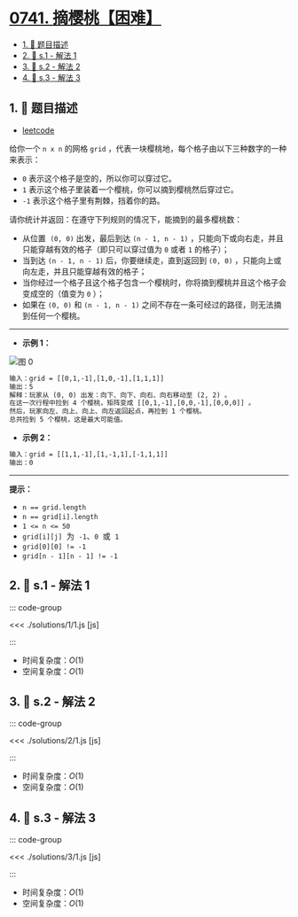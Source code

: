 # [0741. 摘樱桃【困难】](https://github.com/tnotesjs/TNotes.leetcode/tree/main/notes/0741.%20%E6%91%98%E6%A8%B1%E6%A1%83%E3%80%90%E5%9B%B0%E9%9A%BE%E3%80%91)

<!-- region:toc -->

- [1. 📝 题目描述](#1--题目描述)
- [2. 🎯 s.1 - 解法 1](#2--s1---解法-1)
- [3. 🎯 s.2 - 解法 2](#3--s2---解法-2)
- [4. 🎯 s.3 - 解法 3](#4--s3---解法-3)

<!-- endregion:toc -->

## 1. 📝 题目描述

- [leetcode](https://leetcode.cn/problems/cherry-pickup/)

给你一个 `n x n` 的网格 `grid` ，代表一块樱桃地，每个格子由以下三种数字的一种来表示：

- `0` 表示这个格子是空的，所以你可以穿过它。
- `1` 表示这个格子里装着一个樱桃，你可以摘到樱桃然后穿过它。
- `-1` 表示这个格子里有荆棘，挡着你的路。

请你统计并返回：在遵守下列规则的情况下，能摘到的最多樱桃数：

- 从位置  `(0, 0)` 出发，最后到达 `(n - 1, n - 1)` ，只能向下或向右走，并且只能穿越有效的格子（即只可以穿过值为 `0` 或者 `1` 的格子）；
- 当到达 `(n - 1, n - 1)` 后，你要继续走，直到返回到 `(0, 0)` ，只能向上或向左走，并且只能穿越有效的格子；
- 当你经过一个格子且这个格子包含一个樱桃时，你将摘到樱桃并且这个格子会变成空的（值变为 `0` ）；
- 如果在 `(0, 0)` 和 `(n - 1, n - 1)` 之间不存在一条可经过的路径，则无法摘到任何一个樱桃。

---

- **示例 1：**

![图 0](https://cdn.jsdelivr.net/gh/tnotesjs/imgs@main/2025-09-15-20-24-20.png)

```txt
输入：grid = [[0,1,-1],[1,0,-1],[1,1,1]]
输出：5
解释：玩家从 (0, 0) 出发：向下、向下、向右、向右移动至 (2, 2) 。
在这一次行程中捡到 4 个樱桃，矩阵变成 [[0,1,-1],[0,0,-1],[0,0,0]] 。
然后，玩家向左、向上、向上、向左返回起点，再捡到 1 个樱桃。
总共捡到 5 个樱桃，这是最大可能值。
```

- **示例 2：**

```txt
输入：grid = [[1,1,-1],[1,-1,1],[-1,1,1]]
输出：0
```

---

**提示：**

- `n == grid.length`
- `n == grid[i].length`
- `1 <= n <= 50`
- `grid[i][j]`  为  `-1`、`0`  或  `1`
- `grid[0][0] != -1`
- `grid[n - 1][n - 1] != -1`

## 2. 🎯 s.1 - 解法 1

::: code-group

<<< ./solutions/1/1.js [js]

:::

- 时间复杂度：$O(1)$
- 空间复杂度：$O(1)$

## 3. 🎯 s.2 - 解法 2

::: code-group

<<< ./solutions/2/1.js [js]

:::

- 时间复杂度：$O(1)$
- 空间复杂度：$O(1)$

## 4. 🎯 s.3 - 解法 3

::: code-group

<<< ./solutions/3/1.js [js]

:::

- 时间复杂度：$O(1)$
- 空间复杂度：$O(1)$
